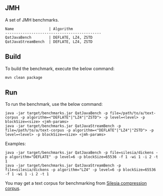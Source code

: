## JMH
A set of JMH benchmarks.
```
Name                | Algorithm
--------------------------------------------
QatJavaBench        | DEFLATE, LZ4, ZSTD
QatJavaStreamBench  | DEFLATE, LZ4, ZSTD
```

## Build
To build the benchmark, execute the below command:
```
mvn clean package
```

## Run
To run the benchmark, use the below command:

```
java -jar target/benchmarks.jar QatJavaBench -p file=/path/to/a/text-corpus -p algorithm=<"DEFLATE"|"LZ4"|"ZSTD"> -p level=<level> -p blockSize=<size> <jmh-params>
java -jar target/benchmarks.jar QatJavaStreamBench -p file=/path/to/a/text-corpus -p algorithm=<"DEFLATE"|"LZ4"|"ZSTD"> -p level=<level> -p blockSize=<size> <jmh-params>
```

Examples:
```
java -jar target/benchmarks.jar QatJavaBench -p file=silesia/dickens -p algorithm="DEFLATE" -p level=6 -p blockSize=65536 -f 1 -wi 1 -i 2 -t 1
java -jar target/benchmarks.jar QatJavaStreamBench -p file=silesia/dickens -p algorithm="LZ4" -p level=6 -p blockSize=65536 -f 1 -wi 1 -i 2 -t 1
```

You may get a text corpus for benchmarking from [Silesia compression corpus](https://sun.aei.polsl.pl//~sdeor/index.php?page=silesia). 
